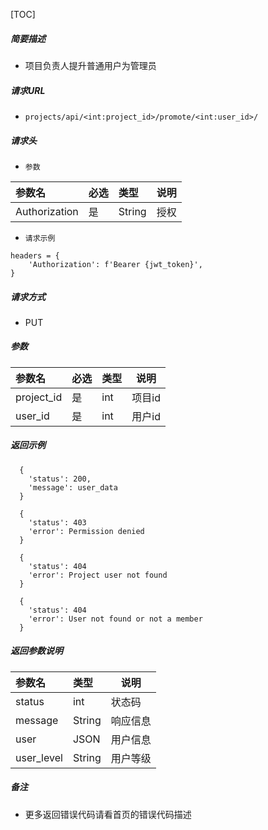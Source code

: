 

[TOC]
    
##### 简要描述

- 项目负责人提升普通用户为管理员

##### 请求URL
- ` projects/api/<int:project_id>/promote/<int:user_id>/ `

##### 请求头
- ` 参数 `

| 参数名          |必选| 类型     | 说明 |
|:-------------|:---|:-------|----|
| Authorization |是  | String | 授权 |


- ` 请求示例 `

``` 
headers = {
    'Authorization': f'Bearer {jwt_token}',
}
```
  
##### 请求方式
- PUT

##### 参数

| 参数名        |必选| 类型  | 说明   |
|:-----------|:---|:----|------|
| project_id |是  | int | 项目id |
| user_id    |是  | int | 用户id |

##### 返回示例 

``` 
  {
    'status': 200, 
    'message': user_data
  }
  
  {
    'status': 403
    'error': Permission denied
  }
  
  {
    'status': 404
    'error': Project user not found
  }
  
  {
    'status': 404
    'error': User not found or not a member
  }
```

##### 返回参数说明 

| 参数名        | 类型     | 说明   |
|:-----------|:-------|------|
| status     | int    | 状态码  |
| message    | String | 响应信息 |
| user       | JSON   | 用户信息 |
| user_level | String | 用户等级 |


##### 备注 

- 更多返回错误代码请看首页的错误代码描述




